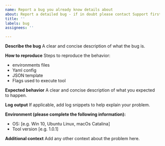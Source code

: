 ```yaml
---
name: Report a bug you already know details about
about: Report a detailed bug - if in doubt please contact Support first
title: ''
labels: bug
assignees: ''

---
```


**Describe the bug**
A clear and concise description of what the bug is.

**How to reproduce**
Steps to reproduce the behavior:
- environments files
- Yaml config
- JSON template
- Flags used to execute tool

**Expected behavior**
A clear and concise description of what you expected to happen.

**Log output**
If applicable, add log snippets to help explain your problem.

**Environment (please complete the following information):**
 - OS: [e.g. Win 10, Ubuntu Linux, macOs Catalina]
 - Tool version [e.g. 1.0.1]

**Additional context**
Add any other context about the problem here.

